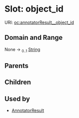 
# Slot: object_id




URI: [oc:annotatorResult__object_id](http://w3id.org/ontogpt/ontology-class-templateannotatorResult__object_id)


## Domain and Range

None &#8594;  <sub>0..1</sub> [String](types/String.md)

## Parents


## Children


## Used by

 * [AnnotatorResult](AnnotatorResult.md)
